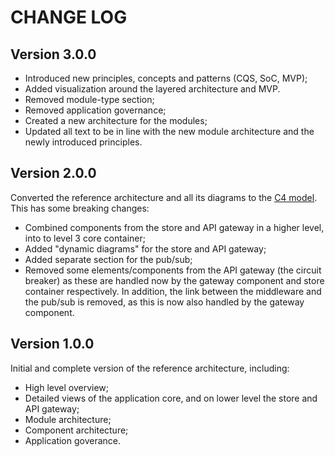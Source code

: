 # CHANGE LOG

## Version 3.0.0

- Introduced new principles, concepts and patterns (CQS, SoC, MVP);
- Added visualization around the layered architecture and MVP. 
- Removed module-type section;
- Removed application governance;
- Created a new architecture for the modules;
- Updated all text to be in line with the new module architecture and the newly introduced principles. 

## Version 2.0.0

Converted the reference architecture and all its diagrams to the [C4 model](https://c4model.com). This has some breaking changes:

- Combined components from the store and API gateway in a higher level, into to level 3 core container;
- Added "dynamic diagrams" for the store and API gateway;
- Added separate section for the pub/sub;
- Removed some elements/components from the API gateway (the circuit breaker) as these are handled now by the gateway component and store container respectively. In addition, the link between the middleware and the pub/sub is removed, as this is now also handled by the gateway component.

## Version 1.0.0

Initial and complete version of the reference architecture, including:

- High level overview;
- Detailed views of the application core, and on lower level the store and API gateway;
- Module architecture;
- Component architecture;
- Application goverance.
